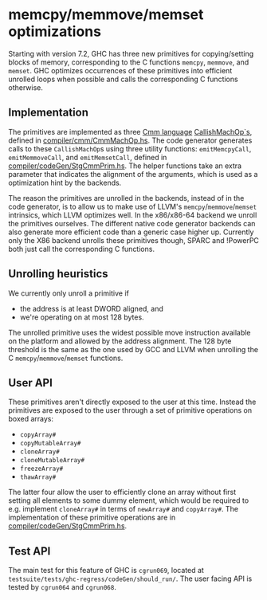 # memcpy/memmove/memset optimizations


Starting with version 7.2, GHC has three new primitives for copying/setting blocks of memory, corresponding to the C functions `memcpy`, `memmove`, and `memset`. GHC optimizes occurrences of these primitives into efficient unrolled loops when possible and calls the corresponding C functions otherwise.

## Implementation



The primitives are implemented as three [Cmm language](commentary/compiler/cmm-type) [CallishMachOp\`s](commentary/compiler/cmm-type#operators-and-primitive-operations), defined in [compiler/cmm/CmmMachOp.hs](/trac/ghc/browser/ghc/compiler/cmm/CmmMachOp.hs). The code generator generates calls to these `CallishMachOp`s using three utility functions: `emitMemcpyCall`, `emitMemmoveCall`, and `emitMemsetCall`, defined in [compiler/codeGen/StgCmmPrim.hs](/trac/ghc/browser/ghc/compiler/codeGen/StgCmmPrim.hs). The helper functions take an extra parameter that indicates the alignment of the arguments, which is used as a optimization hint by the backends.



The reason the primitives are unrolled in the backends, instead of in the code generator, is to allow us to make use of LLVM's `memcpy`/`memmove`/`memset` intrinsics, which LLVM  optimizes well. In the x86/x86-64 backend we unroll the primitives ourselves. The different native code generator backends can also generate more efficient code than a generic case higher up. Currently only the X86 backend unrolls these primitives though, SPARC and !PowerPC both just call the corresponding C functions.

## Unrolling heuristics


We currently only unroll a primitive if

- the address is at least DWORD aligned, and
- we're operating on at most 128 bytes.


The unrolled primitive uses the widest possible move instruction available on the platform and allowed by the address alignment. The 128 byte threshold is the same as the one used by GCC and LLVM when unrolling the C `memcpy`/`memmove`/`memset` functions.

## User API


These primitives aren't directly exposed to the user at this time. Instead the primitives are exposed to the user through a set of primitive operations on boxed arrays:

- `copyArray#`
- `copyMutableArray#`
- `cloneArray#`
- `cloneMutableArray#`
- `freezeArray#`
- `thawArray#`


The latter four allow the user to efficiently clone an array without first setting all elements to some dummy element, which would be required to e.g. implement `cloneArray#` in terms of `newArray#` and `copyArray#`. The implementation of these primitive operations are in [compiler/codeGen/StgCmmPrim.hs](https://gitlab.haskell.org/ghc/ghc/tree/master/ghc/compiler/codeGen/StgCmmPrim.hs).

## Test API


The main test for this feature of GHC is `cgrun069`, located at `testsuite/tests/ghc-regress/codeGen/should_run/`. The user facing API is tested by `cgrun064` and `cgrun068`.

